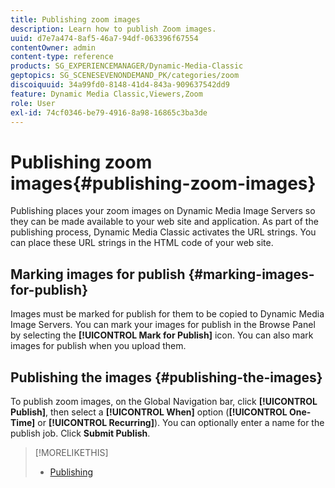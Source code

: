 ```yaml
---
title: Publishing zoom images
description: Learn how to publish Zoom images.
uuid: d7e7a474-8af5-46a7-94df-063396f67554
contentOwner: admin
content-type: reference
products: SG_EXPERIENCEMANAGER/Dynamic-Media-Classic
geptopics: SG_SCENESEVENONDEMAND_PK/categories/zoom
discoiquuid: 34a99fd0-8148-41d4-843a-909637542dd9
feature: Dynamic Media Classic,Viewers,Zoom
role: User
exl-id: 74cf0346-be79-4916-8a98-16865c3ba3de
---
```

# Publishing zoom images{#publishing-zoom-images}

Publishing places your zoom images on Dynamic Media Image Servers so they can be made available to your web site and application. As part of the publishing process, Dynamic Media Classic activates the URL strings. You can place these URL strings in the HTML code of your web site.

## Marking images for publish {#marking-images-for-publish}

Images must be marked for publish for them to be copied to Dynamic Media Image Servers. You can mark your images for publish in the Browse Panel by selecting the **[!UICONTROL Mark for Publish]** icon. You can also mark images for publish when you upload them.

## Publishing the images {#publishing-the-images}

To publish zoom images, on the Global Navigation bar, click **[!UICONTROL Publish]**, then select a **[!UICONTROL When]** option (**[!UICONTROL One-Time]** or **[!UICONTROL Recurring]**). You can optionally enter a name for the publish job. Click **Submit Publish**.

>[!MORELIKETHIS]
>
>* [Publishing](publishing-files.md#publishing_files)

